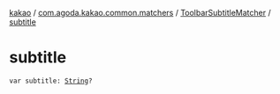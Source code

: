 [kakao](../../index.md) / [com.agoda.kakao.common.matchers](../index.md) / [ToolbarSubtitleMatcher](index.md) / [subtitle](./subtitle.md)

# subtitle

`var subtitle: `[`String`](https://kotlinlang.org/api/latest/jvm/stdlib/kotlin/-string/index.html)`?`